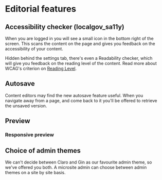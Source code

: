 # Editorial features

## Accessibility checker (localgov_sa11y)

When you are logged in you will see a small icon in the bottom right of the screen. This scans the content on the page and gives you feedback on the accessibility of your content.

Hidden behind the settings tab, there's even a Readability checker, which will give you feedback on the reading level of the content. Read more about WCAG's criterion on [Reading Level](https://www.w3.org/WAI/WCAG21/Understanding/reading-level.html). 

## Autosave

Content editors may find the new autosave feature useful. When you navigate away from a page, and come back to it you'll be offered to retrieve the unsaved version. 

## Preview

### Responsive preview

## Choice of admin themes

We can't decide between Claro and Gin as our favourite admin theme, so we've offered you both. A microsite admin can choose between admin themes on a site by site basis. 

